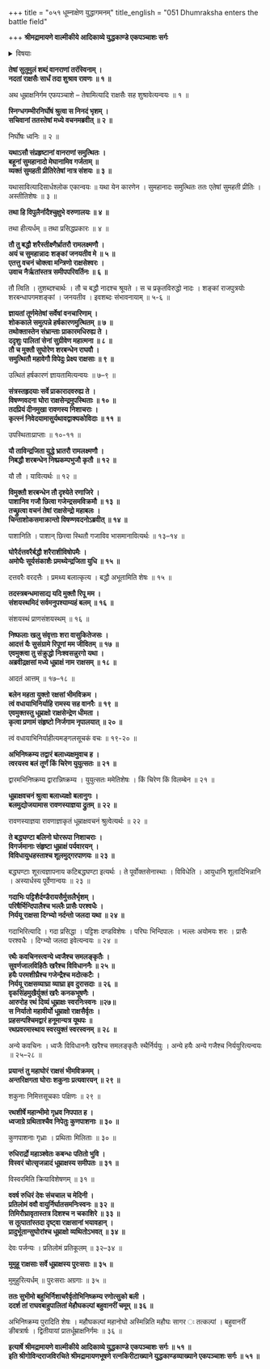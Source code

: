 +++
title = "०५१ धूम्नाक्षेण युद्धागमनम्"
title_english = "051 Dhumraksha enters the battle field"

+++
**श्रीमद्रामायणे वाल्मीकीये आदिकाव्ये युद्धकाण्डे एकपञ्चाशः सर्गः**


<details><summary>विषयाः</summary>

वानराणांविषादसमयेतदीयहर्षोद्धोषश्रवणविषण्णेनरावणेन राक्षसान्प्रति तद्धर्षकारणा -वगमचोदना ॥ १ ॥ राक्षसै रणाङ्गणमेत्यतदवगमेन रावणंप्रति राघवयोर्नागास्त्रविमोक्षणस्य तत्कारणत्वनिवेदनम् ॥ २ ॥ धूम्राक्षेण रावणचोदनया राक्षसैस्सहपश्चिमद्वारगमनम् ॥ ३ ॥

</details>


**तेषां सुतुमुलं शब्दं वानराणां तरंस्विनाम् ।  
नदतां राक्षसैः सार्धं तदा शुश्राव रावणः ॥ १ ॥**

अथ धूम्राक्षनिर्गम एफपञ्चाशे – तेषामित्यादि राक्षसैः सह शुश्रावेत्यन्वयः ॥ १ ॥





**स्निग्धगम्भीरनिर्घोषं श्रुत्वा स निनदं भृशम् ।  
सचिवानां ततस्तेषां मध्ये वचनमब्रवीत् ॥ २ ॥**

निर्घोषः ध्वनिः ॥ २ ॥



**यथाऽसौ संप्रहृष्टानां वानराणां समुत्थितः ।  
बहूनां सुमहानादो मेघानामिव गर्जताम् ॥  
व्यक्तं सुमहती प्रीतिरेतेषां नात्र संशयः ॥ ३ ॥**

यथासावित्यादिसार्धश्लोक एकान्वयः ॥ यथा येन कारणेन । सुमहानादः समुत्थितः ततः एतेषां सुमहती प्रीतिः । अस्तीतिशेषः ॥ ३ ॥



**तथा हि विपुलैर्नादैश्चुक्षुभे वरुणालयः ॥ ४ ॥**

तथा हीत्यर्धम् ॥ तथा प्रसिद्धप्रकारः ॥ ४ ॥



**तौ तु बद्धौ शरैस्तीक्ष्णैर्भ्रातरौ रामलक्ष्मणौ ।  
अयं च सुमहान्नादः शङ्कां जनयतीव मे ॥ ५ ॥  
एतत्तु वचनं चोक्त्वा मन्त्रिणो राक्षसेश्वरः ।  
उवाच नैर्ऋतांस्तत्र समीपपरिवर्तिनः ॥ ६ ॥**

तौ त्विति । तुशब्दश्चार्थः । तौ च बद्धौ नादश्च श्रूयते । स च प्रकृतविरुद्धो नादः । शङ्कां राजपुत्रयोः शरबन्धापगमशङ्कां । जनयतीव । इवशब्दः संभावनायाम् ॥ ५-६ ॥



**ज्ञायतां तूर्णमेतेषां सर्वेषां वनचारिणाम् ।  
शोककाले समुत्पन्ने हर्षकारणमुत्थितम् ॥ ७ ॥  
तथोक्तास्तेन संभ्रान्ताः प्राकारमधिरुह्य ते ।  
ददृशुः पालितां सेनां सुग्रीवेण महात्मना ॥ ८ ॥  
तौ च मुक्तौ सुघोरेण शरबन्धेन राघवौ ।  
समुत्थितौ महावेगौ विपेदुः प्रेक्ष्य राक्षसाः ॥ ९ ॥**

उत्थितं हर्षकारणं ज्ञायतामित्यन्वयः ॥ ७–९ ॥



**संत्रस्तहृदयाः सर्वे प्राकारादवरुह्य ते ।  
विषण्णवदना घोरा राक्षसेन्द्रमुपस्थिताः ॥ १० ॥  
तदप्रियं दीनमुखा रावणस्य निशाचराः ।  
कृत्स्नं निवेदयामासुर्यथावद्वाक्यकोविदाः ॥ ११ ॥**

उपस्थिताःप्राप्ताः ॥ १०-११ ॥



**यौ ताविन्द्रजिता युद्धे भ्रातरौ रामलक्ष्मणौ ।  
निबद्धौ शरबन्धेन निष्प्रकम्पभुजौ कृतौ ॥ १२ ॥**

यौ तौ । यावित्यर्थः ॥ १२ ॥



**विमुक्तौ शरबन्धेन तौ दृश्येते रणाजिरे ।  
पाशानिव गजौ छित्वा गजेन्द्रसमविक्रमौ ॥ १३ ॥  
तच्छ्रुत्वा वचनं तेषां राक्षसेन्द्रो महाबलः ।  
चिन्ताशोकसमाक्रान्तो विषण्णवदनोऽब्रवीत् ॥ १४ ॥**

पाशानिति । पाशान् छित्त्वा स्थितौ गजाविव भासमानावित्यर्थः ॥ १३–१४ ॥



**घोरैर्दत्तवरैर्बद्धौ शरैराशीविषोपमैः ।  
अमोघैः सूर्यसंकाशैः प्रमथ्येन्द्रजिता युधि ॥ १५ ॥**

दत्तवरैः वरदत्तैः । प्रमथ्य बलात्कृत्य । बद्धौ अभूतामिति शेषः ॥ १५ ॥



**तदस्त्रबन्धमासाद्य यदि मुक्तौ रिपू मम ।  
संशयस्थमिदं सर्वमनुपश्याम्यहं बलम् ॥ १६ ॥**

संशयस्थं प्राणसंशयस्थम् ॥ १६ ॥



**निष्फलाः खलु संवृत्ताः शरा वासुकितेजसः ।  
आदत्तं यैः सुसंग्रामे रिपूणां मम जीवितम् ॥ १७ ॥  
एवमुक्त्वा तु संक्रुद्धो निःश्वसन्नुरगो यथा ।  
अब्रवीद्रक्षसां मध्ये धूम्राक्षं नाम राक्षसम् ॥ १८ ॥**

आदतं आत्तम् ॥ १७–१८ ॥



**बलेन महता युक्तो रक्षसां भीमविक्रम ।  
त्वं वधायाभिनिर्याहि रामस्य सह वानरैः ॥ १९ ॥  
एवमुक्तस्तु धूम्राक्षो राक्षसेन्द्रेण धीमता ।  
कृत्वा प्रणामं संहृष्टो निर्जगाम नृपालयात् ॥ २० ॥**

त्वं वधायाभिनिर्याहीत्यमङ्गलसूचकं वचः ॥ १९-२० ॥



**अभिनिष्क्रम्य तद्वारं बलाध्यक्षमुवाच ह ।  
त्वरयस्व बलं तूर्णं किं चिरेण युयुत्सतः ॥ २१ ॥**

द्वारमभिनिष्क्रम्य द्वारान्निष्क्रम्य । युयुत्सतः ममेतिशेषः । किं चिरेण किं विलम्बेन ॥ २१ ॥



**धूम्राक्षवचनं श्रुत्वा बलाध्यक्षो बलानुगः ।  
बलमुद्योजयामास रावणस्याज्ञया द्रुतम् ॥ २२ ॥**

रावणस्याज्ञया रावणाज्ञाकृतं धूम्राक्षवचनं श्रुत्वेत्यर्थः ॥ २२ ॥



**ते बद्धघण्टा बलिनो घोररूपा निशाचराः ।  
विगर्जमानाः संहृष्टा धूम्राक्षं पर्यवारयन् ।  
विविधायुधहस्ताश्च शूलमुद्गरपाणयः ॥ २३ ॥**

बद्धघण्टाः शूरत्वज्ञापनाय कटिबद्धघण्टा इत्यर्थः । ते पूर्वोक्तसेनास्थाः । विविधेति । आयुधानि शूलादिभिन्नानि । अस्यार्धस्य पूर्वेणान्वयः ॥ २३ ॥

**गदाभिः पट्टिशैर्दण्डैरायसैर्मुसलैर्भृशम् ।  
परिषैर्भिन्दिपालैश्च भल्लैः प्रासैः परश्वधैः ।  
निर्ययू राक्षसा दिग्भ्यो नर्दन्तो जलदा यथा ॥ २४ ॥**

गदाभिरित्यादि । गदा प्रसिद्धा । पट्टिशः दण्डविशेषः । परिघः भिन्दिपालः । भल्लः अयोमयः शरः । प्रासैः परश्वधैः । दिग्भ्यो जलदा इवेत्यन्वयः ॥ २४ ॥



**रथैः कवचिनस्त्वन्ये ध्वजैश्च समलङ्कृतैः ।  
सुवर्णजालविहितैः खरैश्च विविधाननैः ॥ २५ ॥  
हयैः परमशीघ्रैश्च गजेन्द्रैश्च मदोत्कटैः ।  
निर्ययू राक्षसव्याघ्रा व्याघ्रा इव दुरासदाः ॥ २६ ॥  
वृकसिंहमुखैर्युक्तं खरैः कनकभूषणैः ।  
आरुरोह रथं दिव्यं धूम्राक्षः स्वरनिःस्वनः ॥२७॥  
स निर्यातो महावीर्यो धूम्राक्षो राक्षसैर्वृतः ।  
प्रहसन्पश्चिमद्वारं हनूमान्यत्र यूथपः ॥  
रथप्रवरमास्थाय स्वरयुक्तं स्वरस्वनम् ॥ २८ ॥**

अन्ये कवचिनः । ध्वजैः विविधाननैः खरैश्च समलङ्कृतैः स्थैर्निर्ययुः । अन्ये हयैः अन्ये गजैश्च निर्ययुरित्यन्वयः ॥ २५–२८ ॥



**प्रयान्तं तु महाघोरं राक्षसं भीमविक्रमम् ।  
अन्तरिक्षगता घोराः शकुनाः प्रत्यवारयन् ॥ २९ ॥**

शकुनाः निमित्तसूचकाः पक्षिणः ॥ २९ ॥



**रथशीर्षे महान्भीमो गृध्रव निपपात ह ।  
ध्वजाग्रे ग्रथिताश्चैव निपेतुः कुणपाशनाः ॥ ३० ॥**

कुणपाशनाः गृध्राः । प्रथिताः मिलिताः ॥ ३० ॥



**रुधिरार्द्रो महाञ्श्वेतः कबन्धः पतितो भुवि ।  
विस्वरं चोत्सृजन्नादं धूम्राक्षस्य समीपतः ॥ ३१ ॥**

विस्वरमिति क्रियाविशेषणम् ॥ ३१ ॥



**ववर्ष रुधिरं देवः संचचाल च मेदिनी ।  
प्रतिलोमं ववौ वायुर्निर्घातसमनिःस्वनः ॥ ३२ ॥  
तिमिरौघ्रावृतास्तत्र दिशश्च न चकाशिरे ॥ ३३ ॥  
स तूत्पातांस्तदा दृष्ट्वा राक्षसानां भयावहान् ।  
प्रादुर्भूतान्सुघोरांश्च धूम्राक्षो व्यथितोऽभवत् ॥ ३४ ॥**

देवः पर्जन्यः । प्रतिलोमं प्रतिकूलम् ॥ ३२–३४ ॥



**मुमुहू राक्षसाः सर्वे धूम्राक्षस्य पुरःसराः ॥ ३५ ॥**

मुमुहुरित्यर्धम् ॥ पुरःसराः अग्रगाः ॥ ३५ ॥



**ततः सुभीमो बहुभिर्निशाचरैर्वृतोभिनिष्क्रम्य रणोत्सुको बली ।  
ददर्श तां राघवबाहुपालितां मेहौघकल्पां बहुवानरीं चमूम् ॥ ३६ ॥**

अभिनिष्क्रम्य पुरादिति शेषः । महौघकल्पां महानोघो अस्मिन्निति महौघः सागर ः तत्कल्पां । बहुवानरीं ङीबत्रार्षः । द्वितीयायां प्रातर्धूम्राक्षनिर्गमः ॥ ३६ ॥



**इत्यार्षे श्रीमद्रामायणे वाल्मीकीये आदिकाव्ये युद्धकाण्डे एकपञ्चाशः सर्गः ॥ ५१ ॥  
इति श्रीगोविन्दराजविरचिते श्रीमद्रामायणभूषणे रत्नकिरीटाख्याने युद्धकाण्डव्याख्याने एकपञ्चाशः सर्गः ॥ ५१ ॥**

